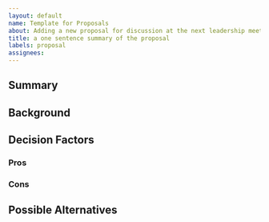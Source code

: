 ```yaml
---
layout: default
name: Template for Proposals
about: Adding a new proposal for discussion at the next leadership meeting
title: a one sentence summary of the proposal
labels: proposal
assignees: 
---
```


## Summary

## Background

## Decision Factors

### Pros

### Cons


## Possible Alternatives

<!-- ## Appendices
 (optional, uncomment line above if needed -->
